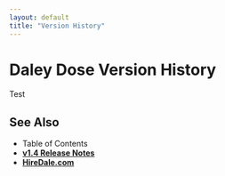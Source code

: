 ```yaml
---
layout: default
title: "Version History"
---
```


# Daley Dose Version History

Test

## See Also

- Table of Contents
- [**v1.4 Release Notes**](/daleydose/release-notes-v1.4.md)
- [**HireDale.com**](https://hiredale.github.io)
